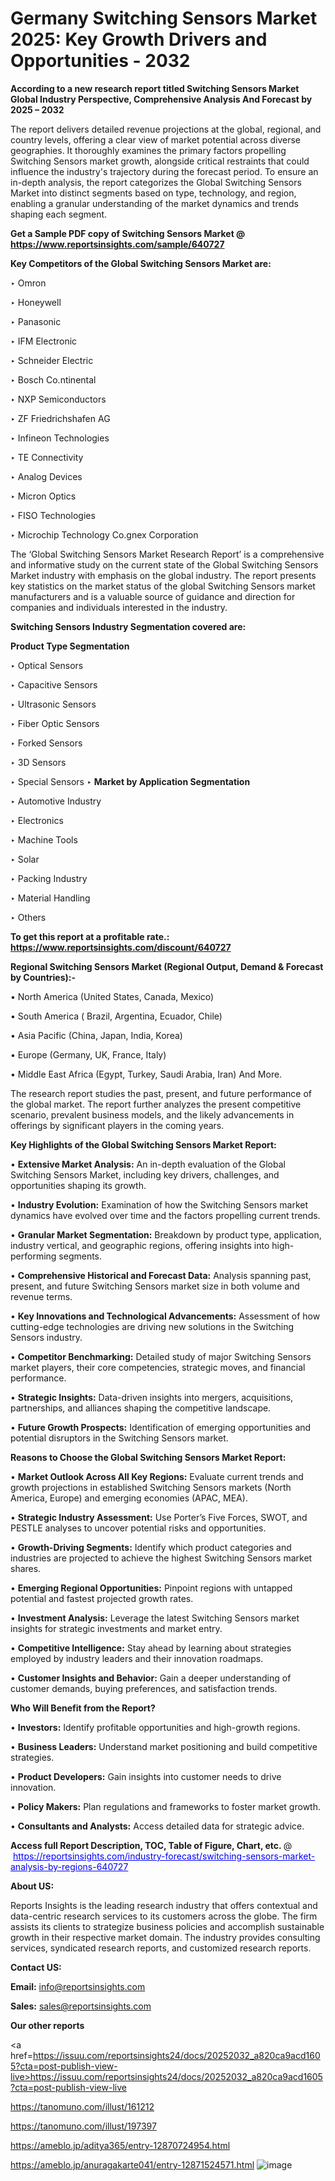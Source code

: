 # Germany Switching Sensors Market 2025: Key Growth Drivers and Opportunities - 2032

<strong>According to a new research report titled Switching Sensors Market Global Industry Perspective, Comprehensive Analysis And Forecast by 2025 – 2032</strong>

The report delivers detailed revenue projections at the global, regional, and country levels, offering a clear view of market potential across diverse geographies. It thoroughly examines the primary factors propelling Switching Sensors market growth, alongside critical restraints that could influence the industry's trajectory during the forecast period. To ensure an in-depth analysis, the report categorizes the Global Switching Sensors Market into distinct segments based on type, technology, and region, enabling a granular understanding of the market dynamics and trends shaping each segment.

<strong>Get a Sample PDF copy of Switching Sensors Market </strong><strong>@<a href=https://www.reportsinsights.com/sample/640727 style=color:#0000ff;> https://www.reportsinsights.com/sample/640727</a></strong></font>

<strong>Key Competitors of the Global Switching Sensors Market are:</strong>

‣ Omron

‣ Honeywell

‣ Panasonic

‣ IFM Electronic

‣ Schneider Electric

‣ Bosch
 Co.ntinental

‣ NXP Semiconductors

‣ ZF Friedrichshafen AG

‣ Infineon Technologies

‣ TE Connectivity

‣ Analog Devices

‣ Micron Optics

‣ FISO Technologies

‣ Microchip Technology
 Co.gnex Corporation

The ‘Global Switching Sensors Market Research Report’ is a comprehensive and informative study on the current state of the Global Switching Sensors Market industry with emphasis on the global industry. The report presents key statistics on the market status of the global Switching Sensors market manufacturers and is a valuable source of guidance and direction for companies and individuals interested in the industry.

<strong>Switching Sensors Industry Segmentation covered are:</strong>

<strong>Product Type Segmentation</strong>

‣ Optical Sensors

‣ Capacitive Sensors

‣ Ultrasonic Sensors

‣ Fiber Optic Sensors

‣ Forked Sensors

‣ 3D Sensors

‣ Special Sensors
‣ 
<strong>Market by Application Segmentation</strong>

‣ Automotive Industry

‣ Electronics

‣ Machine Tools

‣ Solar

‣ Packing Industry

‣ Material Handling

‣ Others

<strong>To get this report at a profitable rate.: <a href=https://www.reportsinsights.com/discount/640727 style=color:#0000ff;>https://www.reportsinsights.com/discount/640727</a></strong></font>

<strong>Regional Switching Sensors Market (Regional Output, Demand &amp; Forecast by Countries):-</strong>

• North America (United States, Canada, Mexico)

• South America ( Brazil, Argentina, Ecuador, Chile)

• Asia Pacific (China, Japan, India, Korea)

• Europe (Germany, UK, France, Italy)

• Middle East Africa (Egypt, Turkey, Saudi Arabia, Iran) And More.

The research report studies the past, present, and future performance of the global market. The report further analyzes the present competitive scenario, prevalent business models, and the likely advancements in offerings by significant players in the coming years.

<strong>Key Highlights of the Global Switching Sensors Market Report:</strong>

• <strong>Extensive Market Analysis:</strong> An in-depth evaluation of the Global Switching Sensors Market, including key drivers, challenges, and opportunities shaping its growth.

• <strong>Industry Evolution:</strong> Examination of how the Switching Sensors market dynamics have evolved over time and the factors propelling current trends.

• <strong>Granular Market Segmentation:</strong> Breakdown by product type, application, industry vertical, and geographic regions, offering insights into high-performing segments.

• <strong>Comprehensive Historical and Forecast Data:</strong> Analysis spanning past, present, and future Switching Sensors market size in both volume and revenue terms.

• <strong>Key Innovations and Technological Advancements:</strong> Assessment of how cutting-edge technologies are driving new solutions in the Switching Sensors industry.

• <strong>Competitor Benchmarking:</strong> Detailed study of major Switching Sensors market players, their core competencies, strategic moves, and financial performance.

• <strong>Strategic Insights:</strong> Data-driven insights into mergers, acquisitions, partnerships, and alliances shaping the competitive landscape.

• <strong>Future Growth Prospects:</strong> Identification of emerging opportunities and potential disruptors in the Switching Sensors market.

<strong>Reasons to Choose the Global Switching Sensors Market Report:</strong>

• <strong>Market Outlook Across All Key Regions:</strong> Evaluate current trends and growth projections in established Switching Sensors markets (North America, Europe) and emerging economies (APAC, MEA).

• <strong>Strategic Industry Assessment:</strong> Use Porter’s Five Forces, SWOT, and PESTLE analyses to uncover potential risks and opportunities.

• <strong>Growth-Driving Segments:</strong> Identify which product categories and industries are projected to achieve the highest Switching Sensors market shares.

• <strong>Emerging Regional Opportunities:</strong> Pinpoint regions with untapped potential and fastest projected growth rates.

• <strong>Investment Analysis:</strong> Leverage the latest Switching Sensors market insights for strategic investments and market entry.

• <strong>Competitive Intelligence:</strong> Stay ahead by learning about strategies employed by industry leaders and their innovation roadmaps.

• <strong>Customer Insights and Behavior:</strong> Gain a deeper understanding of customer demands, buying preferences, and satisfaction trends.

<strong>Who Will Benefit from the Report?</strong>

• <strong>Investors:</strong> Identify profitable opportunities and high-growth regions.

• <strong>Business Leaders:</strong> Understand market positioning and build competitive strategies.

• <strong>Product Developers:</strong> Gain insights into customer needs to drive innovation.

• <strong>Policy Makers:</strong> Plan regulations and frameworks to foster market growth.

• <strong>Consultants and Analysts:</strong> Access detailed data for strategic advice.
</ul>
<strong>Access full Report Description, TOC, Table of Figure, Chart, etc. </strong>@  <a href=https://reportsinsights.com/industry-forecast/switching-sensors-market-analysis-by-regions-640727 style=color:#0000ff;>https://reportsinsights.com/industry-forecast/switching-sensors-market-analysis-by-regions-640727</a></font>

<strong><strong>About US</strong>:</strong>

Reports Insights is the leading research industry that offers contextual and data-centric research services to its customers across the globe. The firm assists its clients to strategize business policies and accomplish sustainable growth in their respective market domain. The industry provides consulting services, syndicated research reports, and customized research reports.

<strong>Contact US:</strong>

<p class=""""><b>Email:</b> <a href=mailto:info@reportsinsights.com>info@reportsinsights.com</a></p>
<p class=""""><b>Sales:</b> <a href=mailto:sales@reportsinsights.com>sales@reportsinsights.com</a></p>

<strong>Our other reports</strong>

<a href=https://issuu.com/reportsinsights24/docs/20252032_a820ca9acd1605?cta=post-publish-view-live>https://issuu.com/reportsinsights24/docs/20252032_a820ca9acd1605?cta=post-publish-view-live</a>

<a href=https://tanomuno.com/illust/161212>https://tanomuno.com/illust/161212</a>

<a href=https://tanomuno.com/illust/197397>https://tanomuno.com/illust/197397</a>

<a href=https://ameblo.jp/aditya365/entry-12870724954.html>https://ameblo.jp/aditya365/entry-12870724954.html</a>

<a href=https://ameblo.jp/anuragakarte041/entry-12871524571.html>https://ameblo.jp/anuragakarte041/entry-12871524571.html</a>
![image](https://github.com/user-attachments/assets/890eff4d-2d66-4921-9623-db2b65aa70ab)

